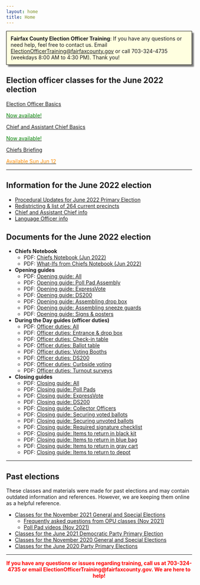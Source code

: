 ```yaml
---
layout: home
title: Home
---
```


<div class="homepage-intro animate__animated animate__pulse" style="margin:1em auto; display:none;">
    Welcome to the Election Officer Training website!
</div>

<p style="
    background: lightyellow;
    padding: 0.8em;
    box-shadow: 5px 5px 3px grey;
    border-radius: 1px;
    border: 1px solid black;
    margin-bottom: 2em;
"><strong>Fairfax County Election Officer Training</strong>: If you have any questions or need help, feel free to contact us. Email <a href="mailto:ElectionOfficerTraining@fairfaxcounty.gov">ElectionOfficerTraining@fairfaxcounty.gov</a> or call 703-324-4735 (weekdays 8:00 AM to 4:30 PM). Thank you!</p>

## Election officer classes for the June 2022 election

<div class="cards">

  <div class="card">
    <a href="{{ site.url }}{{ site.baseurl }}/eo-basics">
      <div class="card-image-container">
        <div class="card-image" style="background-image: url('{{ site.url }}{{ site.baseurl }}/assets/img/new-eos.png')"></div>
      </div>
      <div class="card-text">
        <p>Election Officer Basics</p>
        <p class="card-coming-soon" style="color:green;">Now available!</p>
      </div>
    </a>
  </div>



  <div class="card">
    <a href="{{ site.url }}{{ site.baseurl }}/chief-basics">
      <div class="card-image-container">
        <div class="card-image" style="background-image: url('{{ site.url }}{{ site.baseurl }}/assets/img/what-ifs.png')"></div>
      </div>
      <div class="card-text">
        <p>Chief and Assistant Chief Basics</p>
        <p class="card-coming-soon" style="color:green;">Now available!</p>
      </div>
    </a>
  </div>


  <div class="card">
    <a href="{{ site.url }}{{ site.baseurl }}/jun-2022/chiefs-briefing/">
      <div class="card-image-container">
        <div class="card-image" style="background-image: url('{{ site.url }}{{ site.baseurl }}/assets/img/chiefs-briefing-small.jpg')"></div>
      </div>
      <div class="card-text">
        <p>Chiefs Briefing</p>
        <p class="card-coming-soon" style="color:darkOrange;">Available Sun Jun 12</p>
      </div>
    </a>
  </div>

</div>

<div></div>

---

## Information for the June 2022 election

* [Procedural Updates for June 2022 Primary Election](/jun-2022/opu/)
* [Redistricting & list of 264 current precincts](/redistricting/)
* [Chief and Assistant Chief info](/chief-info/)
* [Language Officer info](/language-officers/)

## Documents for the June 2022 election

- **Chiefs Notebook**
  - PDF: [Chiefs Notebook (Jun 2022)]({{site.url}}/{{site.baseurl}}/jun-2022/chiefs-notebook/)
  - PDF: [What-Ifs from Chiefs Notebook (Jun 2022)]({{site.url}}/{{site.baseurl}}/assets/docs/2022-06-what-ifs.pdf)
- **Opening guides**
  * PDF: [Opening guide: All]({{site.url}}/{{site.baseurl}}/assets/docs/2022-06-opening-guides.pdf)
  * PDF: [Opening guide: Poll Pad Assembly]({{site.url}}/{{site.baseurl}}/assets/docs/2022-06-opening-guide-1-poll-pad-assembly.pdf)
  * PDF: [Opening guide: ExpressVote]({{site.url}}/{{site.baseurl}}/assets/docs/2022-06-opening-guide-2-expressvote.pdf)
  * PDF: [Opening guide: DS200]({{site.url}}/{{site.baseurl}}/assets/docs/2022-06-opening-guide-3-ds200.pdf)
  * PDF: [Opening guide: Assembling drop box]({{site.url}}/{{site.baseurl}}/assets/docs/2022-06-opening-guide-4-drop-box.pdf)
  * PDF: [Opening guide: Assembling sneeze guards]({{site.url}}/{{site.baseurl}}/assets/docs/2022-06-opening-guide-5-sneeze-guards.pdf)
  * PDF: [Opening guide: Signs & posters]({{site.url}}/{{site.baseurl}}/assets/docs/2022-06-opening-guide-6-signs.pdf)
- **During the Day guides (officer duties)**
  * PDF: [Officer duties: All]({{site.url}}/{{site.baseurl}}/assets/docs/2022-06-day-guides.pdf)
  * PDF: [Officer duties: Entrance & drop box]({{site.url}}/{{site.baseurl}}/assets/docs/2022-06-day-guide-1-entrance.pdf)
  * PDF: [Officer duties: Check-in table]({{site.url}}/{{site.baseurl}}/assets/docs/2022-06-day-guide-2-checkin-table.pdf)
  * PDF: [Officer duties: Ballot table]({{site.url}}/{{site.baseurl}}/assets/docs/2022-06-day-guide-3-ballot-table.pdf)
  * PDF: [Officer duties: Voting Booths]({{site.url}}/{{site.baseurl}}/assets/docs/2022-06-day-guide-4-voting-booths.pdf)
  * PDF: [Officer duties: DS200]({{site.url}}/{{site.baseurl}}/assets/docs/2022-06-day-guide-5-ds200.pdf)
  * PDF: [Officer duties: Curbside voting]({{site.url}}/{{site.baseurl}}/assets/docs/2022-06-day-guide-6-curbside.pdf)
  * PDF: [Officer duties: Turnout surveys]({{site.url}}/{{site.baseurl}}/assets/docs/2022-06-day-guide-7-turnout-surveys.pdf)
- **Closing guides**
  * PDF: [Closing guide: All]({{site.url}}/{{site.baseurl}}/assets/docs/2022-06-closing-guides.pdf)
  * PDF: [Closing guide: Poll Pads]({{site.url}}/{{site.baseurl}}/assets/docs/2022-06-closing-guide-1-poll-pads.pdf)
  * PDF: [Closing guide: ExpressVote]({{site.url}}/{{site.baseurl}}/assets/docs/2022-06-closing-guide-2-expressvote.pdf)
  * PDF: [Closing guide: DS200]({{site.url}}/{{site.baseurl}}/assets/docs/2022-06-closing-guide-3-ds200.pdf)
  * PDF: [Closing guide: Collector Officers]({{site.url}}/{{site.baseurl}}/assets/docs/2022-06-closing-guide-4-collector-officers.pdf)
  * PDF: [Closing guide: Securing voted ballots]({{site.url}}/{{site.baseurl}}/assets/docs/2022-06-closing-guide-5-securing-voted-ballots.pdf)
  * PDF: [Closing guide: Securing unvoted ballots]({{site.url}}/{{site.baseurl}}/assets/docs/2022-06-closing-guide-6-securing-unvoted-ballots.pdf)
  * PDF: [Closing guide: Required signature checklist]({{site.url}}/{{site.baseurl}}/assets/docs/2022-06-closing-guide-7-signatures.pdf)
  * PDF: [Closing guide: Items to return in black kit]({{site.url}}/{{site.baseurl}}/assets/docs/2022-06-closing-guide-8-black-kit.pdf)
  * PDF: [Closing guide: Items to return in blue bag]({{site.url}}/{{site.baseurl}}/assets/docs/2022-06-closing-guide-9-blue-bag.pdf)
  * PDF: [Closing guide: Items to return in gray cart]({{site.url}}/{{site.baseurl}}/assets/docs/2022-06-closing-guide-10-gray-cart.pdf)
  * PDF: [Closing guide: Items to return to depot]({{site.url}}/{{site.baseurl}}/assets/docs/2022-06-closing-guide-11-depot.pdf)



---

## Past elections

These classes and materials were made for past elections and may contain outdated information and references. However, we are keeping them online as a helpful reference.

- [Classes for the November 2021 General and Special Elections]({{site.url}}{{site.baseurl}}/nov-2021)
  - [Frequently asked questions from OPU classes (Nov 2021)]({{site.url}}{{site.baseurl}}/nov-2021/faqs/)
  - [Poll Pad videos (Nov 2021)]({{site.url}}{{site.baseurl}}/nov-2021/videos/)
- [Classes for the June 2021 Democratic Party Primary Election]({{site.url}}{{site.baseurl}}/jun-2021)
- [Classes for the November 2020 General and Special Elections]({{site.url}}{{site.baseurl}}/nov-2020)
- [Classes for the June 2020 Party Primary Elections]({{site.url}}{{site.baseurl}}/jun-2020)

---

<p style="text-align: center; font-weight:bold;"><span style="color:#FF0000;">If you have any questions or issues regarding training, call us at 703-324-4735 or
 email ElectionOfficerTraining@fairfaxcounty.gov. We are here to help!</span></p>